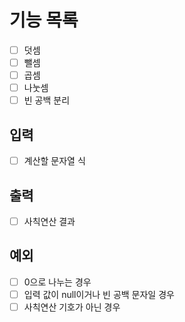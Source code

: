 # 기능 목록
- [ ] 덧셈
- [ ] 뺄셈
- [ ] 곱셈
- [ ] 나눗셈
- [ ] 빈 공백 분리

## 입력
- [ ] 계산할 문자열 식

## 출력
- [ ] 사칙연산 결과

## 예외
- [ ] 0으로 나누는 경우
- [ ] 입력 값이 null이거나 빈 공백 문자일 경우
- [ ] 사칙연산 기호가 아닌 경우
